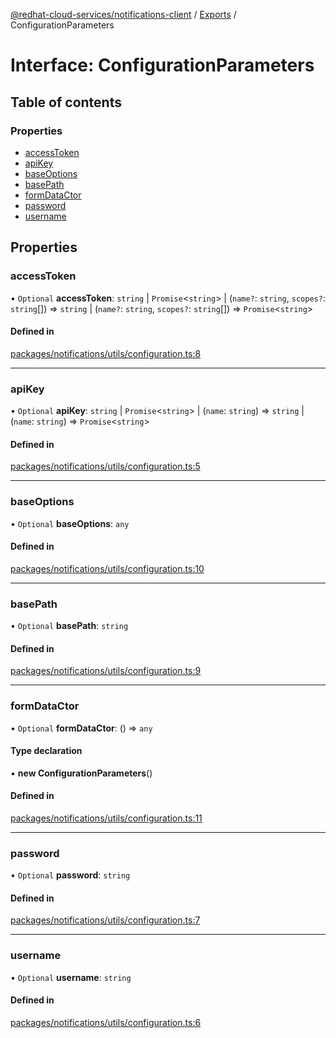 [@redhat-cloud-services/notifications-client](../README.md) / [Exports](../modules.md) / ConfigurationParameters

# Interface: ConfigurationParameters

## Table of contents

### Properties

- [accessToken](ConfigurationParameters.md#accesstoken)
- [apiKey](ConfigurationParameters.md#apikey)
- [baseOptions](ConfigurationParameters.md#baseoptions)
- [basePath](ConfigurationParameters.md#basepath)
- [formDataCtor](ConfigurationParameters.md#formdatactor)
- [password](ConfigurationParameters.md#password)
- [username](ConfigurationParameters.md#username)

## Properties

### accessToken

• `Optional` **accessToken**: `string` \| `Promise`<`string`\> \| (`name?`: `string`, `scopes?`: `string`[]) => `string` \| (`name?`: `string`, `scopes?`: `string`[]) => `Promise`<`string`\>

#### Defined in

[packages/notifications/utils/configuration.ts:8](https://github.com/RedHatInsights/javascript-clients/blob/master/packages/notifications/utils/configuration.ts#L8)

___

### apiKey

• `Optional` **apiKey**: `string` \| `Promise`<`string`\> \| (`name`: `string`) => `string` \| (`name`: `string`) => `Promise`<`string`\>

#### Defined in

[packages/notifications/utils/configuration.ts:5](https://github.com/RedHatInsights/javascript-clients/blob/master/packages/notifications/utils/configuration.ts#L5)

___

### baseOptions

• `Optional` **baseOptions**: `any`

#### Defined in

[packages/notifications/utils/configuration.ts:10](https://github.com/RedHatInsights/javascript-clients/blob/master/packages/notifications/utils/configuration.ts#L10)

___

### basePath

• `Optional` **basePath**: `string`

#### Defined in

[packages/notifications/utils/configuration.ts:9](https://github.com/RedHatInsights/javascript-clients/blob/master/packages/notifications/utils/configuration.ts#L9)

___

### formDataCtor

• `Optional` **formDataCtor**: () => `any`

#### Type declaration

• **new ConfigurationParameters**()

#### Defined in

[packages/notifications/utils/configuration.ts:11](https://github.com/RedHatInsights/javascript-clients/blob/master/packages/notifications/utils/configuration.ts#L11)

___

### password

• `Optional` **password**: `string`

#### Defined in

[packages/notifications/utils/configuration.ts:7](https://github.com/RedHatInsights/javascript-clients/blob/master/packages/notifications/utils/configuration.ts#L7)

___

### username

• `Optional` **username**: `string`

#### Defined in

[packages/notifications/utils/configuration.ts:6](https://github.com/RedHatInsights/javascript-clients/blob/master/packages/notifications/utils/configuration.ts#L6)
